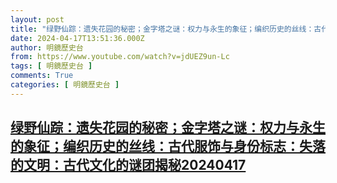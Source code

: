 ```yaml
---
layout: post
title: "绿野仙踪：遗失花园的秘密；金字塔之谜：权力与永生的象征；编织历史的丝线：古代服饰与身份标志：失落的文明：古代文化的谜团揭秘20240417"
date: 2024-04-17T13:51:36.000Z
author: 明鏡歷史台
from: https://www.youtube.com/watch?v=jdUEZ9un-Lc
tags: [ 明鏡歷史台 ]
comments: True
categories: [ 明鏡歷史台 ]
---
```

<!--1713361896000-->
[绿野仙踪：遗失花园的秘密；金字塔之谜：权力与永生的象征；编织历史的丝线：古代服饰与身份标志：失落的文明：古代文化的谜团揭秘20240417](https://www.youtube.com/watch?v=jdUEZ9un-Lc)
------

<div>

</div>
